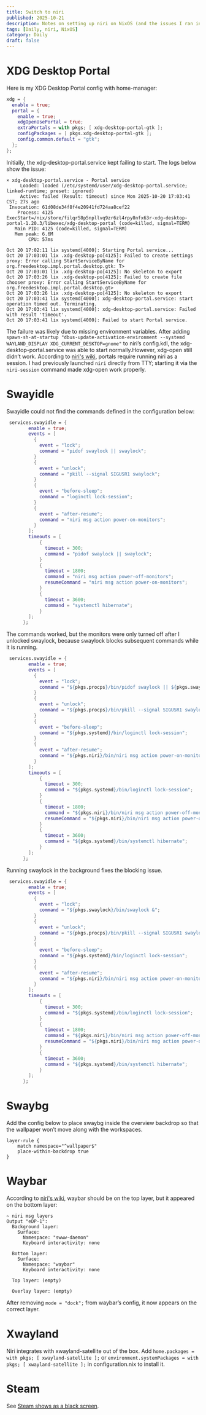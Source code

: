 ```yaml
---
title: Switch to niri
published: 2025-10-21
description: Notes on setting up niri on NixOS (and the issues I ran into)
tags: [Daily, niri, NixOS]
category: Daily
draft: false
---
```


# XDG Desktop Portal

Here is my XDG Desktop Portal config with home-manager:

```nix
xdg = {
  enable = true;
  portal = {
    enable = true;
    xdgOpenUsePortal = true;
    extraPortals = with pkgs; [ xdg-desktop-portal-gtk ];
    configPackages = [ pkgs.xdg-desktop-portal-gtk ];
    config.common.default = "gtk";
  };
};
```

Initially, the xdg-desktop-portal.service kept failing to start. The logs below show the issue:

```log
× xdg-desktop-portal.service - Portal service
     Loaded: loaded (/etc/systemd/user/xdg-desktop-portal.service; linked-runtime; preset: ignored)
     Active: failed (Result: timeout) since Mon 2025-10-20 17:03:41 CST; 27s ago
 Invocation: 61d08de34f8f4e20941fd724aa8cef22
    Process: 4125 ExecStart=/nix/store/filqr58p5npllvq9zr6zl4rpy8nfx63r-xdg-desktop-portal-1.20.3/libexec/xdg-desktop-portal (code=killed, signal=TERM)
   Main PID: 4125 (code=killed, signal=TERM)
   Mem peak: 6.6M
        CPU: 57ms

Oct 20 17:02:11 lix systemd[4000]: Starting Portal service...
Oct 20 17:03:01 lix .xdg-desktop-po[4125]: Failed to create settings proxy: Error calling StartServiceByName for org.freedesktop.impl.portal.desktop.gtk: T>
Oct 20 17:03:01 lix .xdg-desktop-po[4125]: No skeleton to export
Oct 20 17:03:26 lix .xdg-desktop-po[4125]: Failed to create file chooser proxy: Error calling StartServiceByName for org.freedesktop.impl.portal.desktop.gt>
Oct 20 17:03:26 lix .xdg-desktop-po[4125]: No skeleton to export
Oct 20 17:03:41 lix systemd[4000]: xdg-desktop-portal.service: start operation timed out. Terminating.
Oct 20 17:03:41 lix systemd[4000]: xdg-desktop-portal.service: Failed with result 'timeout'.
Oct 20 17:03:41 lix systemd[4000]: Failed to start Portal service.
```

The failure was likely due to missing environment variables. After adding `spawn-sh-at-startup "dbus-update-activation-environment --systemd WAYLAND_DISPLAY XDG_CURRENT_DESKTOP=gnome"` to niri’s config.kdl, the xdg-desktop-portal.service was able to start normally.However, xdg-open still didn’t work.
According to [niri's wiki](https://yalter.github.io/niri/Important-Software.html#portals), portals require running niri as a session.
I had previously launched `niri` directly from TTY; starting it via the `niri-session` command made xdg-open work properly.

# Swayidle

Swayidle could not find the commands defined in the configuration below:

```nix
 services.swayidle = {
        enable = true;
        events = [
          {
            event = "lock";
            command = "pidof swaylock || swaylock";
          }
          {
            event = "unlock";
            command = "pkill --signal SIGUSR1 swaylock";
          }
          {
            event = "before-sleep";
            command = "loginctl lock-session";
          }
          {
            event = "after-resume";
            command = "niri msg action power-on-monitors";
          }
        ];
        timeouts = [
            {
              timeout = 300;
              command = "pidof swaylock || swaylock";
            }
            {
              timeout = 1800;
              command = "niri msg action power-off-monitors";
              resumeCommand = "niri msg action power-on-monitors";
            }
            {
              timeout = 3600;
              command = "systemctl hibernate";
            }
        ];
      };
```

The commands worked, but the monitors were only turned off after I unlocked swaylock, because swaylock blocks subsequent commands while it is running.

```nix
 services.swayidle = {
        enable = true;
        events = [
          {
            event = "lock";
            command = "${pkgs.procps}/bin/pidof swaylock || ${pkgs.swaylock}/bin/swaylock";
          }
          {
            event = "unlock";
            command = "${pkgs.procps}/bin/pkill --signal SIGUSR1 swaylock";
          }
          {
            event = "before-sleep";
            command = "${pkgs.systemd}/bin/loginctl lock-session";
          }
          {
            event = "after-resume";
            command = "${pkgs.niri}/bin/niri msg action power-on-monitors";
          }
        ];
        timeouts = [
            {
              timeout = 300;
              command = "${pkgs.systemd}/bin/loginctl lock-session";
            }
            {
              timeout = 1800;
              command = "${pkgs.niri}/bin/niri msg action power-off-monitors";
              resumeCommand = "${pkgs.niri}/bin/niri msg action power-on-monitors";
            }
            {
              timeout = 3600;
              command = "${pkgs.systemd}/bin/systemctl hibernate";
            }
        ];
      };
```

Running swaylock in the background fixes the blocking issue.

```nix
 services.swayidle = {
        enable = true;
        events = [
          {
            event = "lock";
            command = "${pkgs.swaylock}/bin/swaylock &";
          }
          {
            event = "unlock";
            command = "${pkgs.procps}/bin/pkill --signal SIGUSR1 swaylock";
          }
          {
            event = "before-sleep";
            command = "${pkgs.systemd}/bin/loginctl lock-session";
          }
          {
            event = "after-resume";
            command = "${pkgs.niri}/bin/niri msg action power-on-monitors";
          }
        ];
        timeouts = [
            {
              timeout = 300;
              command = "${pkgs.systemd}/bin/loginctl lock-session";
            }
            {
              timeout = 1800;
              command = "${pkgs.niri}/bin/niri msg action power-off-monitors";
              resumeCommand = "${pkgs.niri}/bin/niri msg action power-on-monitors";
            }
            {
              timeout = 3600;
              command = "${pkgs.systemd}/bin/systemctl hibernate";
            }
        ];
      };
```

# Swaybg

Add the config below to place swaybg inside the overview backdrop so that the wallpaper won’t move along with the workspaces.

```kdl
layer-rule {
    match namespace="^wallpaper$"
    place-within-backdrop true
}
```

# Waybar

According to [niri's wiki](https://yalter.github.io/niri/Layer%E2%80%90Shell-Components.html), waybar should be on the top layer, but it appeared on the bottom layer:

```log
~ niri msg layers
Output "eDP-1":
  Background layer:
    Surface:
      Namespace: "swww-daemon"
      Keyboard interactivity: none

  Bottom layer:
    Surface:
      Namespace: "waybar"
      Keyboard interactivity: none

  Top layer: (empty)

  Overlay layer: (empty)
```

After removing `mode = "dock";` from waybar’s config, it now appears on the correct layer.

# Xwayland

Niri integrates with xwayland-satellite out of the box. Add `home.packages = with pkgs; [ xwayland-satellite ];` or `environment.systemPackages = with pkgs; [ xwayland-satellite ];` in configuration.nix to install it.

# Steam

See [Steam shows as a black screen](https://github.com/YaLTeR/niri/issues/1034).
